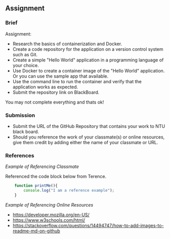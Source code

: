 ## Assignment

### Brief

Assignment:

- Research the basics of containerization and Docker.
- Create a code repository for the application on a version control system such as Git.
- Create a simple "Hello World" application in a programming language of your choice.
- Use Docker to create a container image of the "Hello World" application. Or you can use the sample app that available.
- Use the command line to run the container and verify that the application works as expected.
- Submit the repository link on BlackBoard.

You may not complete everything and thats ok!

### Submission 

- Submit the URL of the GitHub Repository that contains your work to NTU black board.
- Should you reference the work of your classmate(s) or online resources, give them credit by adding either the name of your classmate or URL. 

### References

_Example of Referencing Classmate_

Referenced the code block below from Terence.
```js
    function printMe(){
        console.log("I am a reference example");
    }
```

_Example of Referencing Online Resources_

- https://developer.mozilla.org/en-US/
- https://www.w3schools.com/html/
- https://stackoverflow.com/questions/14494747/how-to-add-images-to-readme-md-on-github

